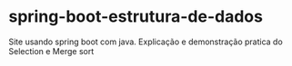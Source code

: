 # spring-boot-estrutura-de-dados
Site usando spring boot com java. Explicação e demonstração pratica do Selection e Merge sort
